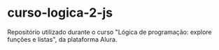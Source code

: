 # curso-logica-2-js
Repositório utilizado durante o curso "Lógica de programação: explore funções e listas", da plataforma Alura.
